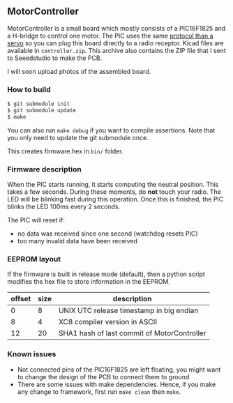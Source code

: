 ## MotorController

MotorController is a small board which mostly consists of a PIC16F1825 and a H-bridge to control one motor.
The PIC uses the same [protocol than a servo](https://en.wikipedia.org/wiki/Servo_control) so you can plug this board directly to a radio receptor.
Kicad files are available in ```controller.zip```. This archive also contains the ZIP file that I sent to Seeedstudio to make the PCB.

I will soon upload photos of the assembled board.

### How to build

```bash
$ git submodule init
$ git submodule update
$ make
```
You can also run ```make debug``` if you want to compile assertions.
Note that you only need to update the git submodule once.


This creates firmware.hex in ```bin/``` folder.

### Firmware description

When the PIC starts running, it starts computing the neutral position. This takes a few seconds. During these moments, do **not** touch your radio. The LED will be blinking fast during this operation. Once this is finished, the PIC blinks the LED 100ms every 2 seconds.

The PIC will reset if:
   - no data was received since one second (watchdog resets PIC)
   - too many invalid data have been received

### EEPROM layout


If the firmware is built in release mode (default), then a python script modifies the hex file to store information in the EEPROM.

| offset | size | description |
| ------ | ---- | ----------- |
|   0    |   8  | UNIX UTC release timestamp in big endian |
|   8    |   4  | XC8 compiler version in ASCII |
|   12   |  20  | SHA1 hash of last commit of MotorController |

### Known issues

  - Not connected pins of the PIC16F1825 are left floating, you might want to change the design of the PCB to connect them to ground
  - There are some issues with make dependencies. Hence, if you make any change to framework, first run ```make clean``` then ```make```.
